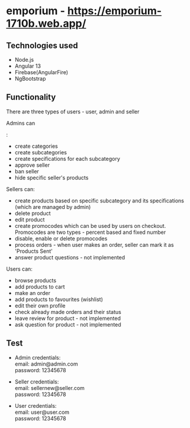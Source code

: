 # emporium - https://emporium-1710b.web.app/
 <h2>Technologies used</h2>
<ul>
 <li>Node.js</li>
 <li>Angular 13</li>
 <li>Firebase(AngularFire)</li>
 <li>NgBootstrap</li>
</ul>
 
 <h2>Functionality</h2>
 <p>There are three types of users - user, admin and seller</p>

 <p>Admins can</p>:
        <ul>
            <li>create categories</li>
            <li>create subcategories</li>
            <li>create specifications for each subcategory</li>
            <li>approve seller</li>
            <li>ban seller</li>
            <li>hide specific seller's products</li>
        </ul>
       <p>Sellers can:</p>
        <ul>
            <li>create products based on specific subcategory and its specifications (which are managed by admin)</li>
            <li>delete product</li>
            <li>edit product</li>
            <li>create promocodes which can be used by users on checkout. Promocodes are two types - percent based and fixed number</li>
            <li>disable, enable or delete promocodes</li>
            <li>process orders - when user makes an order, seller can mark it as 'Products Sent'</li>
            <li>answer product questions - not implemented</li>
        </ul>
        <p>Users can:</p>
        <ul>
            <li>browse products</li>
            <li>add products to cart</li>
            <li>make an order</li>
            <li>add products to favourites (wishlist)</li>
            <li>edit their own profile </li>
            <li>check already made orders and their status</li>
            <li>leave review for product - not implemented</li>
            <li>ask question for product - not implemented</li>
        </ul>
        
  <h2>Test</h2>
  <ul>
  <li><p>
  Admin credentials: <br />
  email: admin@admin.com <br />
  password: 12345678
   </p></li>
  <li> <p>
  Seller credentials: <br />
  email: sellernew@seller.com <br />
  password: 12345678
   </p> </li>
  <li>  <p>
  User credentials: <br />
  email: user@user.com <br />
  password: 12345678
   </p></li>
 </ul>
 
 
 






